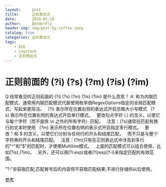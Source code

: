 ```yaml
---
layout:     post
title:      正则表达式
date:       2020-02-10
author:     BenderFly
header-img: img/post-bg-coffee.jpeg
catalog: true
categories: 正则表达式
tags:
    - ELK
    - Logstash
	- 正则表达式
---
```


# 正则前面的 (?i) (?s) (?m) (?is) (?im)

Q:经常看见的正则前面的 (?i) (?s) (?m) (?is) (?im) 是什么意思？
A: 称为内联匹配模式，通常用内联匹配模式代替使用枚举值RegexOptions指定的全局匹配模式，写起来更简洁。
  (?i) 表示所在位置右侧的表达式开启忽略大小写模式
  (?s) 表示所在位置右侧的表达式开启单行模式。
  更改句点字符 (.) 的含义，以使它与每个字符（而不是除 \n 之外的所有字符）匹配。
  注意：(?s)通常在匹配有换行的文本时使用
  (?m) 表示所在位置右侧的表示式开启指定多行模式。
  更改 ^ 和 $ 的含义，以使它们分别与任何行的开头和结尾匹配，
  而不只是与整个字符串的开头和结尾匹配。
  注意：(?m)只有在正则表达式中涉及到多行的"^"和"$"的匹配时，才使用Multiline模式。
  上面的匹配模式可以组合使用，比如(?is),(?im)。
  另外，还可以用(?i:exp)或者(?i)exp(?-i)来指定匹配的有效范围。

"?:"非获取匹配,匹配冒号后的内容但不获取匹配结果,不进行存储供以后使用。


[参考](https://blog.csdn.net/codepen/article/details/40396769)
